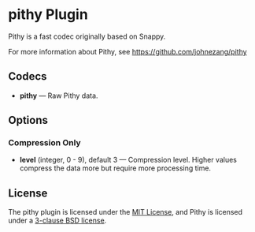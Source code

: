 # pithy Plugin #

Pithy is a fast codec originally based on Snappy.

For more information about Pithy, see https://github.com/johnezang/pithy

## Codecs ##

- **pithy** — Raw Pithy data.

## Options ##

### Compression Only ###

- **level** (integer, 0 - 9), default 3 — Compression level.  Higher
  values compress the data more but require more processing time.

## License ##

The pithy plugin is licensed under the [MIT
License](http://opensource.org/licenses/MIT), and Pithy is licensed
under a [3-clause BSD
license](http://opensource.org/licenses/BSD-3-Clause).
